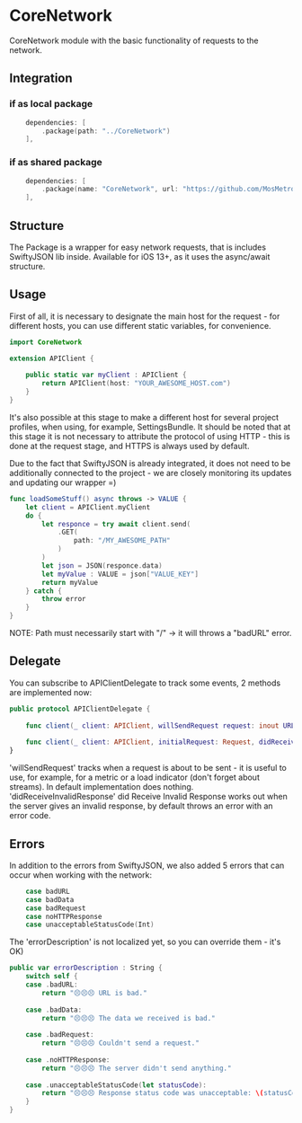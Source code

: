 # CoreNetwork

CoreNetwork module with the basic functionality of requests to the network.

## Integration

### if as local package
```swift
    dependencies: [
        .package(path: "../CoreNetwork")
    ],
```

### if as shared package
```swift
    dependencies: [
        .package(name: "CoreNetwork", url: "https://github.com/MosMetro-official/CoreNetwork.git", from: "0.0.1")
    ],
```

## Structure

The Package is a wrapper for easy network requests, that is includes SwiftyJSON lib inside. Available for iOS 13+, as it uses the async/await structure.

## Usage

First of all, it is necessary to designate the main host for the request - for different hosts, you can use different static variables, for convenience.
```swift
import CoreNetwork

extension APIClient {
    
    public static var myClient : APIClient {
        return APIClient(host: "YOUR_AWESOME_HOST.com")
    }
}
```
It's also possible at this stage to make a different host for several project profiles, when using, for example, SettingsBundle.
It should be noted that at this stage it is not necessary to attribute the protocol of using HTTP - this is done at the request stage, and HTTPS is always used by default.

Due to the fact that SwiftyJSON is already integrated, it does not need to be additionally connected to the project - we are closely monitoring its updates and updating our wrapper =)
```swift
func loadSomeStuff() async throws -> VALUE {
    let client = APIClient.myClient
    do {
        let responce = try await client.send(
            .GET(
                path: "/MY_AWESOME_PATH"
            )
        )
        let json = JSON(responce.data)
        let myValue : VALUE = json["VALUE_KEY"]
        return myValue
    } catch {
        throw error
    }
}
```
NOTE: Path must necessarily start with "/" -> it will throws a "badURL" error.

## Delegate
You can subscribe to APIClientDelegate to track some events, 2 methods are implemented now:
```swift
public protocol APIClientDelegate {
    
    func client(_ client: APIClient, willSendRequest request: inout URLRequest)
    
    func client(_ client: APIClient, initialRequest: Request, didReceiveInvalidResponse response: HTTPURLResponse, data: Data?) async throws -> Response
}
```
'willSendRequest' tracks when a request is about to be sent - it is useful to use, for example, for a metric or a load indicator (don't forget about streams). In default implementation does nothing.
'didReceiveInvalidResponse' did Receive Invalid Response works out when the server gives an invalid response, by default throws an error with an error code.

## Errors
In addition to the errors from SwiftyJSON, we also added 5 errors that can occur when working with the network:
```swift
    case badURL
    case badData
    case badRequest
    case noHTTPResponse
    case unacceptableStatusCode(Int)
```

The 'errorDescription' is not localized yet, so you can override them - it's OK)
```swift
public var errorDescription : String {
    switch self {
    case .badURL:
        return "😣😣😣 URL is bad."
        
    case .badData:
        return "😣😣😣 The data we received is bad."
        
    case .badRequest:
        return "😣😣😣 Couldn't send a request."
        
    case .noHTTPResponse:
        return "😣😣😣 The server didn't send anything."
        
    case .unacceptableStatusCode(let statusCode):
        return "😣😣😣 Response status code was unacceptable: \(statusCode)."
    }
}
```
